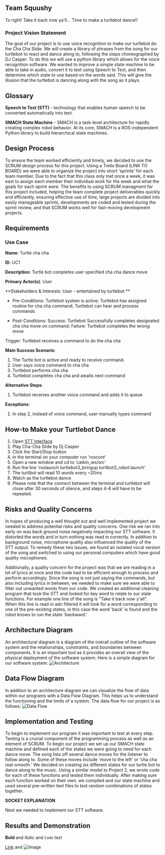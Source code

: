 ## Team Squushy 
To right! Take it back now ya'll... 
Time to make a turtlebot dance!!

### Project Vision Statement

The goal of our project is to use voice recognition to make our turtlebot do the Cha Cha Slide. We will create a library of phrases from the song for our turtlebot to react and dance along to, following the steps choreographed by DJ Casper. To do this we will use a python library which allows for the voice recognition software. We wanted to improve a simple state machine to be able to take in audio, convert it to text using Speech to Text, and then determine which state to use based on the words said. This will give the illusion that the turtlebot is dancing along with the song as it plays. 

## Glossary

**Speech to Text (STT)** - technology that enables human speech to be converted automatically into text.


**SMACH State Machine** -  SMACH is a task-level architecture for rapidly creating complex robot behavior. At its core, SMACH is a ROS-independent Python library to build hierarchical state machines.

## Design Process
To ensure the team worked efficiently and timely, we decided to use the SCRUM design process for this project. Using a Trello Board (LINK TO BOARD) we were able to organize the project into short 'sprints' for each team member. Due to the fact that this class only met once a week, it was east to assign each member their individual work for the week and what the goals for each sprint were. The benefits to using SCRUM managment for this project included, helping the team complete project deliverables quickly and efficiently, ensuring effective use of time, large projects are divided into easily manageable sprints, developments are coded and tested during the sprint review, and that SCRUM works well for fast-moving development projects. 

## Requirements
### Use Case 
**Name**: Turtle cha cha

**ID**: UC1

**Description**: Turtle bot completes user specified cha cha dance move

**Primary Actor(s)**: User

**Stakeholders & Interests: User - entertained by turtlebot **

- Pre-Conditions: Turtlebot system is active; Turtlebot has assigned routine for cha cha command; Turtlebot can hear and process commands

- Post-Conditions: Success: Turtlebot Successfully completes designated cha cha move on command; Failure: Turtlebot completes the wrong move

Trigger: Turtlebot receives a command to do the cha cha

**Main Success Scenario**:

1. The Turtle bot is active and ready to receive command.
2. User says voice command to cha cha
3. Turtlebot performs cha cha
4. Turtlebot completes cha cha and awaits next command

**Alternative Steps**:
1. Turtlebot receives another voice command and adds it to queue

**Exceptions**:
1. In step 2, instead of voice command, user manually types command

## How-to Make your Turtlebot Dance
1. Open [STT Interface](https://squushy.herokuapp.com/)
2. Play Cha-Cha Slide by Dj Casper 
3. Click the Start/Stop button
4. In the terminal on your computer run 'roscore'
5. Open a new window and cd to 'catkin_ws/src' 
6. Run the line 'roslaunch turtlebot3_bringup turtlbot3_robot.launch'
7. The turtlbot will read 10 words every ~20ms 
8. Watch as the turtlebot dance
9. Please note that the connect between the terminal and turtlebot will close after 30 seconds of silence, and steps 4-6 will have to be repeated.

## Risks and Quality Concerns
In hopes of producing a well thought out and well implemented project we needed to address potential risks and quality concerns. One risk we ran into early on was back ground noise negatively impacting our STT software. It distorted the words and in turn nothing was read in correctly. In addition to background noise, microphone quality also influenced the quality of the STT output. To remedy these two issues, we found an isolated vocal version of the song and switched to using our personal computers which have good quality microphones. 

Additionally, a quality concern for the project was that we are reading in a lot of lyrics at once and the code had to be efficient enough to process and perform accordingly. Since the song is not just saying the commands, but also including lyrics in between, we needed to make sure we were able to filter out unwanted words from our code. We created an additional cleaning program that took the STT and looked for key word to relate to our state functions. For example one line of the song is "Take it back now y'all". When this line is read in adn filtered it will look for a word corresponding to one of the pre-existing states, in this case the word 'back' is found and the robot knows to run the state 'backward.' 


## Architecture Diagram
An architectural diagram is a diagram of the overall outline of the software system and the relationships, constraints, and boundaries between components. It is an important tool as it provides an overall view of the physical deployment of the software system. Here is a simple diagram for our software system:
![Architecture](CARS6/blob/gh-pages/highlevel.jpeg)

## Data Flow Diagram 
In addition to an architecture diagram we can visualize the flow of data within our programs with a Data Flow Diagram. This helps us to understand the functioning and the limits of a system. The data flow for our project is as follows: 
![Data Flow](CARS6/blob/gh-pages/dataflow.jpeg)

## Implementation and Testing
To begin to implement our program it was important to test at every step. Testing is a crucial component of the programming process as well as an element of SCRUM. To begin our project we set up our SMACH state machine and defined each of the states we were going to need for each dance move. The song lists off several dance moves for the listener to follow along to. Some of these moves include 'move to the left' or 'cha cha real-smooth.' We decided on creating six different states for our turtle bot to dance along to the music. Using a similar model to Project 2, we wrote code for each of these functions and tested them individually. After making sure each function worked on their own, we compiled and our state machine and used several pre-written text files to test random combinations of states together. 

**SOCKET EXPLANATION**

Next we needed to implement our STT software. 


## Results and Demonstration





**Bold** and _Italic_ and `Code` text

[Link](url) and ![Image](src)





